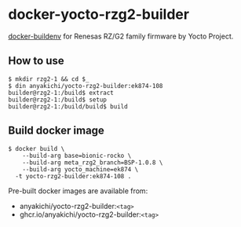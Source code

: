 # docker-yocto-rzg2-builder

[docker-buildenv](https://github.com/anyakichi/docker-buildenv) for
Renesas RZ/G2 family firmware by Yocto Project.

## How to use

```
$ mkdir rzg2-1 && cd $_
$ din anyakichi/yocto-rzg2-builder:ek874-108
builder@rzg2-1:/build$ extract
builder@rzg2-1:/build$ setup
builder@rzg2-1:/build/build$ build
```

## Build docker image

```
$ docker build \
    --build-arg base=bionic-rocko \
    --build-arg meta_rzg2_branch=BSP-1.0.8 \
    --build-arg yocto_machine=ek874 \
  -t yocto-rzg2-builder:ek874-108 .
```

Pre-built docker images are available from:

- anyakichi/yocto-rzg2-builder:`<tag>`
- ghcr.io/anyakichi/yocto-rzg2-builder:`<tag>`
